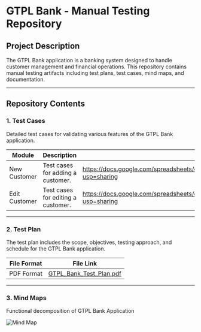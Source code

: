 # GTPL Bank - Manual Testing Repository  

## Project Description  
The GTPL Bank application is a banking system designed to handle customer management and financial operations. This repository contains manual testing artifacts including test plans, test cases, mind maps, and documentation.

---

## Repository Contents  

### 1. Test Cases  
Detailed test cases for validating various features of the GTPL Bank application.  

| Module                | Description                      | File Link                                    |
|-----------------------|----------------------------------|---------------------------------------------|
| New Customer          | Test cases for adding a customer. | https://docs.google.com/spreadsheets/d/15HsMkcicc3zF4J5oG2ptjOozlDYFc88u9__sRnzbmYM/edit?usp=sharing |
| Edit Customer         | Test cases for editing a customer. | https://docs.google.com/spreadsheets/d/15HsMkcicc3zF4J5oG2ptjOozlDYFc88u9__sRnzbmYM/edit?usp=sharing |

---

### 2. Test Plan  
The test plan includes the scope, objectives, testing approach, and schedule for the GTPL Bank application.  

| File Format | File Link                                 |
|-------------|------------------------------------------|
| PDF Format   | [GTPL_Bank_Test_Plan.pdf](https://drive.google.com/file/d/1xXvw8P0DiYyndjopqNoiRHqF0f15YWW5/view?usp=sharing) |

---

### 3. Mind Maps  
Functional decomposition of GTPL Bank Application

![Mind Map](https://drive.google.com/file/d/1Det-6rIkkIvH_SLM7pO9P8kfyin0_L6O/view?usp=sharing)


